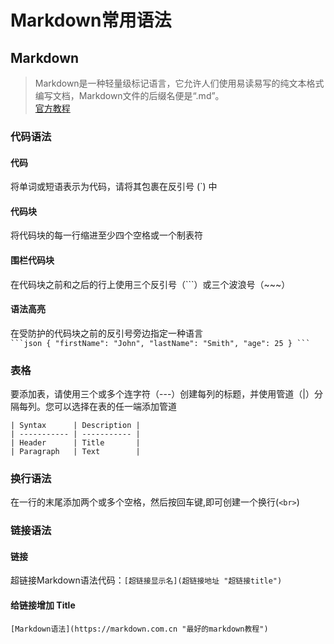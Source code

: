 # Markdown常用语法
## Markdown
>Markdown是一种轻量级标记语言，它允许人们使用易读易写的纯文本格式编写文档，Markdown文件的后缀名便是“.md”。  
[官方教程](https://markdown.com.cn/)
### 代码语法
#### 代码
将单词或短语表示为代码，请将其包裹在反引号 (`) 中
#### 代码块
将代码块的每一行缩进至少四个空格或一个制表符
#### 围栏代码块
在代码块之前和之后的行上使用三个反引号（```）或三个波浪号（~~~）
#### 语法高亮
在受防护的代码块之前的反引号旁边指定一种语言  
`` ```json
{
  "firstName": "John",
  "lastName": "Smith",
  "age": 25
}
``` ``  
### 表格
要添加表，请使用三个或多个连字符（---）创建每列的标题，并使用管道（|）分隔每列。您可以选择在表的任一端添加管道
```
| Syntax      | Description |
| ----------- | ----------- |
| Header      | Title       |
| Paragraph   | Text        |
```
### 换行语法
在一行的末尾添加两个或多个空格，然后按回车键,即可创建一个换行(`<br>`)

### 链接语法
#### 链接
超链接Markdown语法代码：`[超链接显示名](超链接地址 "超链接title")`
#### 给链接增加 Title
`[Markdown语法](https://markdown.com.cn "最好的markdown教程")`
